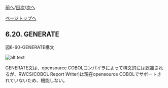 <!--navi start1-->
[前へ](6-19.md)/[目次](https://opensourcecobol.github.io/markdown/TOC.html)/[次へ](6-21.md)
<!--navi end1-->
<!--navi start2-->

[ページトップへ](6-20.md)
<!--navi end2-->
## 6.20. GENERATE

図6-60-GENERATE構文

![alt text](Image/6-60-Generate.png)

GENERATE文は、opensource COBOLコンパイラによって構文的には認識されるが、RWCS(COBOL Report Writer)は現在opensource COBOLでサポートされていないため、機能しない。

